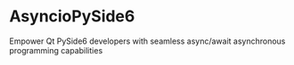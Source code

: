# AsyncioPySide6
Empower Qt PySide6 developers with seamless async/await asynchronous programming capabilities
